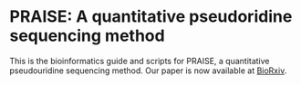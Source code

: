 # PRAISE: A quantitative pseudoridine sequencing method
This is the bioinformatics guide and scripts for PRAISE, a quantitative pseudouridine sequencing method. Our paper is now available at [BioRxiv](https://www.biorxiv.org/content/10.1101/2022.10.25.513650v1).


